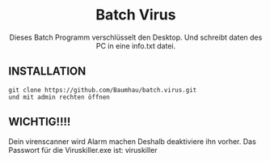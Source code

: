 
<h1 align="center">
Batch Virus
</h1>
<p align="center">
Dieses Batch Programm verschlüsselt den Desktop.
Und schreibt daten des PC in eine info.txt datei.  
</p>

## INSTALLATION
```
git clone https://github.com/Baumhau/batch.virus.git
und mit admin rechten öffnen
```
## WICHTIG!!!!
<p>
Dein virenscanner wird Alarm machen
Deshalb deaktiviere ihn vorher.
Das Passwort für die Viruskiller.exe ist:
viruskiller
</p>
